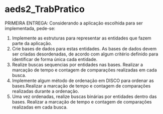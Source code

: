 # aeds2_TrabPratico
PRIMEIRA ENTREGA:
Considerando a aplicação escolhida para ser implementada, pede-se:
1. Implemente as estruturas para representar as entidades que fazem parte da
aplicação.
2. Crie bases de dados para estas entidades. As bases de dados devem ser criadas
desordenadas, de acordo com algum critério definido para identificar de forma única cada
entidade.
3. Realize buscas sequencias por entidades nas bases. Realizar a marcação de tempo
e contagem de comparações realizadas em cada busca.
4. Implemente algum método de ordenação em DISCO para ordenar as
bases.Realizar a marcação de tempo e contagem de comparações realizadas durante a
ordenação.
5. Uma vez ordenadas, realize buscas binárias por entidades dentro das bases.
Realizar a marcação de tempo e contagem de comparações realizadas em cada busca.
